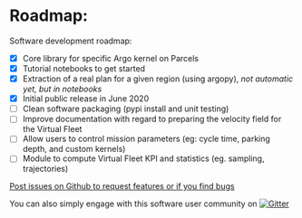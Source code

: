 # Roadmap:

Software development roadmap:

- [x] Core library for specific Argo kernel on Parcels
- [x] Tutorial notebooks to get started
- [x] Extraction of a real plan for a given region (using argopy), *not automatic yet, but in notebooks*
- [x] Initial public release in June 2020 
- [ ] Clean software packaging (pypi install and unit testing)
- [ ] Improve documentation with regard to preparing the velocity field for the Virtual Fleet
- [ ] Allow users to control mission parameters (eg: cycle time, parking depth, and custom kernels)
- [ ] Module to compute Virtual Fleet KPI and statistics (eg. sampling, trajectories)

[Post issues on Github to request features or if you find bugs](https://github.com/euroargodev/VirtualFleet/issues/new/choose)

You can also simply engage with this software user community on [![Gitter](https://badges.gitter.im/Argo-floats/virtual-fleet.svg)](https://gitter.im/Argo-floats/virtual-fleet?utm_source=badge&utm_medium=badge&utm_campaign=pr-badge)